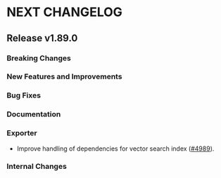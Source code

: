 # NEXT CHANGELOG

## Release v1.89.0

### Breaking Changes

### New Features and Improvements

### Bug Fixes

### Documentation

### Exporter

* Improve handling of dependencies for vector search index ([#4989](https://github.com/databricks/terraform-provider-databricks/pull/4989)).

### Internal Changes
